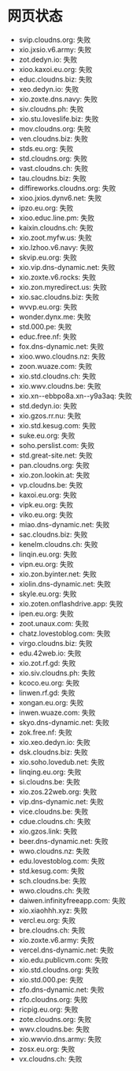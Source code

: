 # 网页状态
- svip.cloudns.org: 失败
- xio.jxsio.v6.army: 失败
- zot.dedyn.io: 失败
- xioo.kaxoi.eu.org: 失败
- educ.cloudns.biz: 失败
- xeo.dedyn.io: 失败
- xio.zoxte.dns.navy: 失败
- siv.cloudns.ph: 失败
- xio.stu.loveslife.biz: 失败
- mov.cloudns.org: 失败
- ven.cloudns.biz: 失败
- stds.eu.org: 失败
- std.cloudns.org: 失败
- vast.cloudns.ch: 失败
- tau.cloudns.biz: 失败
- diffireworks.cloudns.org: 失败
- xioo.jxios.dynv6.net: 失败
- ipzo.eu.org: 失败
- xioo.educ.line.pm: 失败
- kaixin.cloudns.ch: 失败
- xio.zoot.myfw.us: 失败
- xio.lzhoo.v6.navy: 失败
- skvip.eu.org: 失败
- xio.vip.dns-dynamic.net: 失败
- xio.zoxte.v6.rocks: 失败
- xio.zon.myredirect.us: 失败
- xio.sac.cloudns.biz: 失败
- wvvp.eu.org: 失败
- wonder.dynx.me: 失败
- std.000.pe: 失败
- educ.free.nf: 失败
- fox.dns-dynamic.net: 失败
- xioo.wwo.cloudns.nz: 失败
- zoon.wuaze.com: 失败
- xio.std.cloudns.ch: 失败
- xio.wwv.cloudns.be: 失败
- xio.xn--ebbpo8a.xn--y9a3aq: 失败
- std.dedyn.io: 失败
- xio.gzos.rr.nu: 失败
- xio.std.kesug.com: 失败
- suke.eu.org: 失败
- soho.perslist.com: 失败
- std.great-site.net: 失败
- pan.cloudns.org: 失败
- xio.zon.lookin.at: 失败
- vp.cloudns.be: 失败
- kaxoi.eu.org: 失败
- vipk.eu.org: 失败
- viko.eu.org: 失败
- miao.dns-dynamic.net: 失败
- sac.cloudns.biz: 失败
- kenelm.cloudns.ch: 失败
- linqin.eu.org: 失败
- vipn.eu.org: 失败
- xio.zon.byinter.net: 失败
- xiolin.dns-dynamic.net: 失败
- skyle.eu.org: 失败
- xio.zoten.onflashdrive.app: 失败
- ipen.eu.org: 失败
- zoot.unaux.com: 失败
- chatz.lovestoblog.com: 失败
- virgo.cloudns.biz: 失败
- edu.42web.io: 失败
- xio.zot.rf.gd: 失败
- xio.siv.cloudns.ph: 失败
- kcoco.eu.org: 失败
- linwen.rf.gd: 失败
- xongan.eu.org: 失败
- inwen.wuaze.com: 失败
- skyo.dns-dynamic.net: 失败
- zok.free.nf: 失败
- xio.xeo.dedyn.io: 失败
- dsk.cloudns.biz: 失败
- xio.soho.lovedub.net: 失败
- linqing.eu.org: 失败
- si.cloudns.be: 失败
- xio.zos.22web.org: 失败
- vip.dns-dynamic.net: 失败
- vice.cloudns.be: 失败
- cdue.cloudns.ch: 失败
- xio.gzos.link: 失败
- beer.dns-dynamic.net: 失败
- wwo.cloudns.nz: 失败
- edu.lovestoblog.com: 失败
- std.kesug.com: 失败
- sch.cloudns.be: 失败
- wwo.cloudns.ch: 失败
- daiwen.infinityfreeapp.com: 失败
- xio.xiaohhh.xyz: 失败
- vercl.eu.org: 失败
- bre.cloudns.ch: 失败
- xio.zoxte.v6.army: 失败
- vercel.dns-dynamic.net: 失败
- xio.edu.publicvm.com: 失败
- xio.std.cloudns.org: 失败
- xio.std.000.pe: 失败
- zfo.dns-dynamic.net: 失败
- zfo.cloudns.org: 失败
- ricpig.eu.org: 失败
- zote.cloudns.org: 失败
- wwv.cloudns.be: 失败
- xio.wwvio.dns.army: 失败
- zosx.eu.org: 失败
- vx.cloudns.ch: 失败
